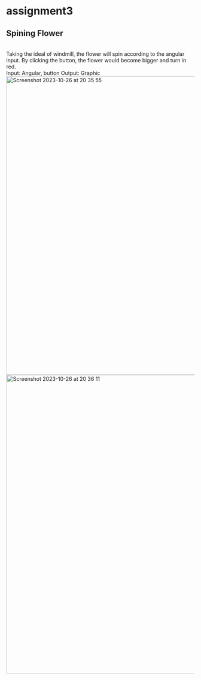 # assignment3
## Spining Flower
<br> Taking the ideal of windmill, the flower will spin according to the angular input. By clicking the button, the flower would become bigger and turn in red.
<br> Input: Angular, button  Output: Graphic
<img width="797" alt="Screenshot 2023-10-26 at 20 35 55" src="https://github.com/shiyawu54/IXD-256-Shiya/assets/124006593/30241be5-0e56-4d24-a9f9-a51f034ac708">
<img width="797" alt="Screenshot 2023-10-26 at 20 36 11" src="https://github.com/shiyawu54/IXD-256-Shiya/assets/124006593/f28e4d7c-376b-4339-8c4e-6a06e678956a">
